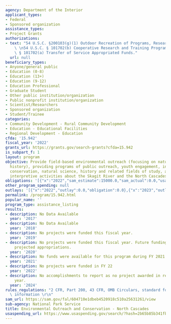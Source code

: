 ```yaml
---
agency: Department of the Interior
applicant_types:
- Federal
- Sponsored organization
assistance_types:
- Project Grants
authorizations:
- text: "54 U.S.C. §200103(g)(1) Outdoor Recreation of Programs, Research and Education;\
    \ \n54 U.S.C. § 101702(b) Cooperative Research and Training Programs;\n54 U.S.C.\
    \ § 101702(a) Transfer of Service Appropriated Funds."
  url: null
beneficiary_types:
- Anyone/general public
- Education (0-8)
- Education (13+)
- Education (9-12)
- Education Professional
- Graduate Student
- Other public institution/organization
- Public nonprofit institution/organization
- Scientist/Researchers
- Sponsored organization
- Student/Trainee
categories:
- Community Development - Rural Community Development
- Education - Educational Facilities
- Regional Development - Education
cfda: '15.942'
fiscal_year: '2022'
grants_url: https://grants.gov/search-grants?cfda=15.942
is_subpart_f: 1
layout: program
objective: Provide field-based environmental outreach (focusing on natural and cultural
  history), providing programs of public outreach, youth engagement, involvement in
  conservation, natural science, history and related fields of study, and conducting
  interpretive activities about the Skagit River and the North Cascades bioregion.
obligations: '[{"x":"2022","sam_estimate":15000.0,"sam_actual":0.0,"usa_spending_actual":0.0},{"x":"2023","sam_estimate":15000.0,"sam_actual":0.0,"usa_spending_actual":0.0},{"x":"2024","sam_estimate":0.0,"sam_actual":0.0,"usa_spending_actual":0.0}]'
other_program_spending: null
outlays: '[{"x":"2022","outlay":0.0,"obligation":0.0},{"x":"2023","outlay":0.0,"obligation":0.0},{"x":"2024","outlay":0.0,"obligation":0.0}]'
permalink: /program/15.942.html
popular_name: ''
program_type: assistance_listing
results:
- description: No Data Available
  year: '2017'
- description: No Data Available
  year: '2018'
- description: No projects were funded this fiscal year.
  year: '2019'
- description: No projects were funded this fiscal year. Future funding is based on
    projected appropriations.
  year: '2020'
- description: No funds were available for this program during FY 2021
  year: '2021'
- description: No projects were funded in FY 22
  year: '2022'
- description: No accomplishments to report as no project awarded in recent fiscal
    year.
  year: '2024'
rules_regulations: "2 CFR, Part 200, 43 CFR, OMB Circulars, standard forms, and program\
  \ information \r\n"
sam_url: https://sam.gov/fal/604710e1dbeb4520918c510a25631261/view
sub-agency: National Park Service
title: Environmental Outreach and Conservation - North Cascades
usaspending_url: https://www.usaspending.gov/search/?hash=2b65b85b341fb9cde9a8855afcadd03e
---
```

